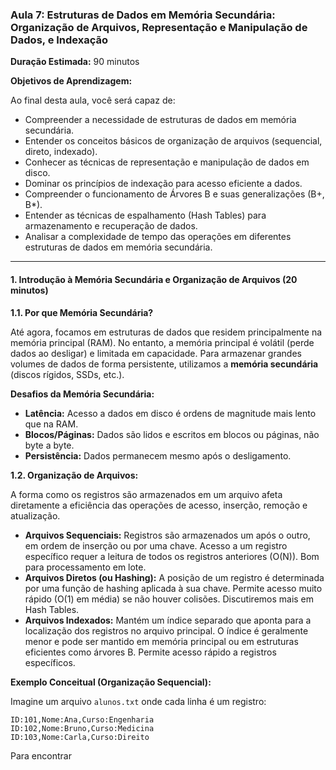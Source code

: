 ### Aula 7: Estruturas de Dados em Memória Secundária: Organização de Arquivos, Representação e Manipulação de Dados, e Indexação

**Duração Estimada:** 90 minutos

**Objetivos de Aprendizagem:**

Ao final desta aula, você será capaz de:

*   Compreender a necessidade de estruturas de dados em memória secundária.
*   Entender os conceitos básicos de organização de arquivos (sequencial, direto, indexado).
*   Conhecer as técnicas de representação e manipulação de dados em disco.
*   Dominar os princípios de indexação para acesso eficiente a dados.
*   Compreender o funcionamento de Árvores B e suas generalizações (B+, B*).
*   Entender as técnicas de espalhamento (Hash Tables) para armazenamento e recuperação de dados.
*   Analisar a complexidade de tempo das operações em diferentes estruturas de dados em memória secundária.

---

#### 1. Introdução à Memória Secundária e Organização de Arquivos (20 minutos)

**1.1. Por que Memória Secundária?**

Até agora, focamos em estruturas de dados que residem principalmente na memória principal (RAM). No entanto, a memória principal é volátil (perde dados ao desligar) e limitada em capacidade. Para armazenar grandes volumes de dados de forma persistente, utilizamos a **memória secundária** (discos rígidos, SSDs, etc.).

**Desafios da Memória Secundária:**
*   **Latência:** Acesso a dados em disco é ordens de magnitude mais lento que na RAM.
*   **Blocos/Páginas:** Dados são lidos e escritos em blocos ou páginas, não byte a byte.
*   **Persistência:** Dados permanecem mesmo após o desligamento.

**1.2. Organização de Arquivos:**

A forma como os registros são armazenados em um arquivo afeta diretamente a eficiência das operações de acesso, inserção, remoção e atualização.

*   **Arquivos Sequenciais:** Registros são armazenados um após o outro, em ordem de inserção ou por uma chave. Acesso a um registro específico requer a leitura de todos os registros anteriores (O(N)). Bom para processamento em lote.
*   **Arquivos Diretos (ou Hashing):** A posição de um registro é determinada por uma função de hashing aplicada à sua chave. Permite acesso muito rápido (O(1) em média) se não houver colisões. Discutiremos mais em Hash Tables.
*   **Arquivos Indexados:** Mantém um índice separado que aponta para a localização dos registros no arquivo principal. O índice é geralmente menor e pode ser mantido em memória principal ou em estruturas eficientes como árvores B. Permite acesso rápido a registros específicos.

**Exemplo Conceitual (Organização Sequencial):**

Imagine um arquivo `alunos.txt` onde cada linha é um registro:

```
ID:101,Nome:Ana,Curso:Engenharia
ID:102,Nome:Bruno,Curso:Medicina
ID:103,Nome:Carla,Curso:Direito
```

Para encontrar 

